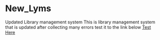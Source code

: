 # New_Lyms

Updated Library management system
This is library management system that is updated after collecting many errors
test it to the link below
<a  href="https://manage-my-library.vercel.app/"  target="_blank">Test Here</a>
